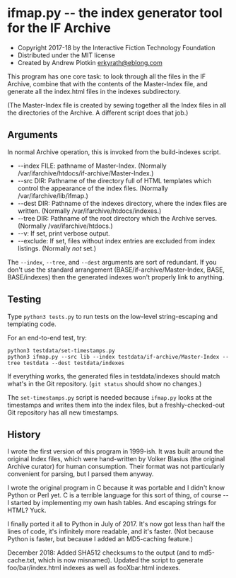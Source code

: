 # ifmap.py -- the index generator tool for the IF Archive

- Copyright 2017-18 by the Interactive Fiction Technology Foundation
- Distributed under the MIT license
- Created by Andrew Plotkin <erkyrath@eblong.com>

This program has one core task: to look through all the files in the IF Archive, combine that with the contents of the Master-Index file, and generate all the index.html files in the indexes subdirectory.

(The Master-Index file is created by sewing together all the Index files in all the directories of the Archive. A different script does that job.)

## Arguments

In normal Archive operation, this is invoked from the build-indexes script.

- --index FILE: pathname of Master-Index. (Normally /var/ifarchive/htdocs/if-archive/Master-Index.)
- --src DIR: Pathname of the directory full of HTML templates which control the appearance of the index files. (Normally /var/ifarchive/lib/ifmap.)
- --dest DIR: Pathname of the indexes directory, where the index files are written. (Normally /var/ifarchive/htdocs/indexes.)
- --tree DIR: Pathname of the root directory which the Archive serves. (Normally /var/ifarchive/htdocs.)
- --v: If set, print verbose output.
- --exclude: If set, files without index entries are excluded from index listings. (Normally *not* set.)

The `--index`, `--tree`, and `--dest` arguments are sort of redundant. If you don't use the standard arrangement (BASE/if-archive/Master-Index, BASE, BASE/indexes) then the generated indexes won't properly link to anything.

## Testing

Type `python3 tests.py` to run tests on the low-level string-escaping and templating code.

For an end-to-end test, try:

    python3 testdata/set-timestamps.py
    python3 ifmap.py --src lib --index testdata/if-archive/Master-Index --tree testdata --dest testdata/indexes

If everything works, the generated files in testdata/indexes should match what's in the Git repository. (`git status` should show no changes.)

The `set-timestamps.py` script is needed because `ifmap.py` looks at the timestamps and writes them into the index files, but a freshly-checked-out Git repository has all new timestamps.

## History

I wrote the first version of this program in 1999-ish. It was built around the original Index files, which were hand-written by Volker Blasius (the original Archive curator) for human consumption. Their format was not particularly convenient for parsing, but I parsed them anyway.

I wrote the original program in C because it was portable and I didn't know Python or Perl yet. C is a terrible language for this sort of thing, of course -- I started by implementing my own hash tables. And escaping strings for HTML? Yuck.

I finally ported it all to Python in July of 2017. It's now got less than half the lines of code, it's infinitely more readable, and it's faster. (Not because Python is faster, but because I added an MD5-caching feature.)

December 2018: Added SHA512 checksums to the output (and to md5-cache.txt, which is now misnamed). Updated the script to generate foo/bar/index.html indexes as well as fooXbar.html indexes.
